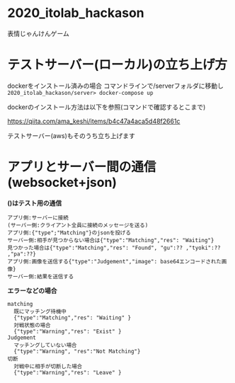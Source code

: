 # 2020_itolab_hackason
表情じゃんけんゲーム

# テストサーバー(ローカル)の立ち上げ方
dockerをインストール済みの場合
コマンドラインで/serverフォルダに移動し
```2020_itolab_hackason/server> docker-compose up```

dockerのインストール方法は以下を参照(コマンドで確認するとこまで)

https://qiita.com/ama_keshi/items/b4c47a4aca5d48f2661c

テストサーバー(aws)もそのうち立ち上げます

# アプリとサーバー間の通信(websocket+json)
**()はテスト用の通信**
```
アプリ側:サーバーに接続
(サーバー側:クライアント全員に接続のメッセージを送る)
アプリ側:{"type";"Matching"}のjsonを投げる
サーバー側:相手が見つからない場合は{"type":"Matching","res": "Waiting"}
見つかった場合は{"type":"Matching","res": "Found", "gu":?? ,"tyoki":?? ,"pa":??}
アプリ側:画像を送信する{"type":"Judgement","image": base64エンコードされた画像}
サーバー側:結果を送信する
```
**エラーなどの場合**
```
matching
  既にマッチング待機中
  {"type":"Matching","res": "Waiting" }
  対戦状態の場合
  {"type":"Warning","res": "Exist" }
Judgement
  マッチングしていない場合
  {"type":"Warning", "res":"Not Matching"}
切断
  対戦中に相手が切断した場合
  {"type":"Warning","res": "Leave" }
```
